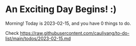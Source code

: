 # An Exciting Day Begins! :)

Morning! Today is 2023-02-15, and you have 0 things to do.

Check https://raw.githubusercontent.com/cauliyang/to-do-list/main/todos/2023-02-15.md